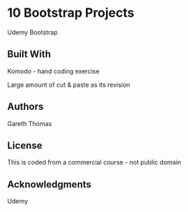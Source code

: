 # 10 Bootstrap Projects

Udemy Bootstrap


## Built With

Komodo - hand coding exercise

Large amount of cut & paste as its revision


## Authors

Gareth Thomas

## License

This is coded from a commercial course - not public domain

## Acknowledgments

Udemy
